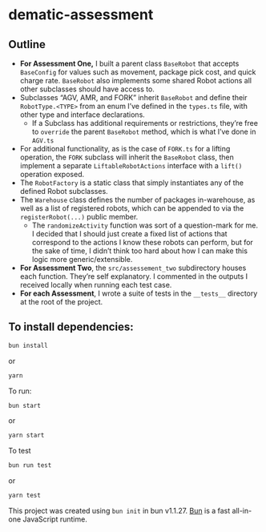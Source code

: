# dematic-assessment

## Outline

- **For Assessment One,** I built a parent class `BaseRobot` that accepts `BaseConfig` for values such as movement,
  package pick cost, and quick charge rate. `BaseRobot` also implements some shared Robot actions all other subclasses
  should have access to.
- Subclasses “AGV, AMR, and FORK” inherit `BaseRobot` and define their `RobotType.<TYPE>` from an enum I’ve defined in
  the `types.ts` file, with other type and interface declarations.
  - If a Subclass has additional requirements or restrictions, they’re free to `override` the parent `BaseRobot` method,
    which is what I’ve done in `AGV.ts`
- For additional functionality, as is the case of `FORK.ts` for a lifting operation, the `FORK` subclass will inherit
  the `BaseRobot` class, then implement a separate `LiftableRobotActions` interface with a `lift()` operation exposed.
- The `RobotFactory` is a static class that simply instantiates any of the defined Robot subclasses.
- The `Warehouse` class defines the number of packages in-warehouse, as well as a list of registered robots, which can
  be appended to via the `registerRobot(...)` public member.
  - The `randomizeActivity` function was sort of a question-mark for me. I decided that I should just create a fixed
    list of actions that correspond to the actions I know these robots can perform, but for the sake of time, I didn’t
    think too hard about how I can make this logic more generic/extensible.
- **For Assessment Two**, the `src/assessement_two` subdirectory houses each function. They’re self explanatory. I
  commented in the outputs I received locally when running each test case.
- **For each Assessment**, I wrote a suite of tests in the `__tests__` directory at the root of the project.

## To install dependencies:

```bash
bun install
```

or

```bash
yarn
```

To run:

```bash
bun start
```

or

```bash
yarn start
```

To test

```bash
bun run test
```

or

```bash
yarn test
```

This project was created using `bun init` in bun v1.1.27. [Bun](https://bun.sh) is a fast all-in-one JavaScript runtime.
